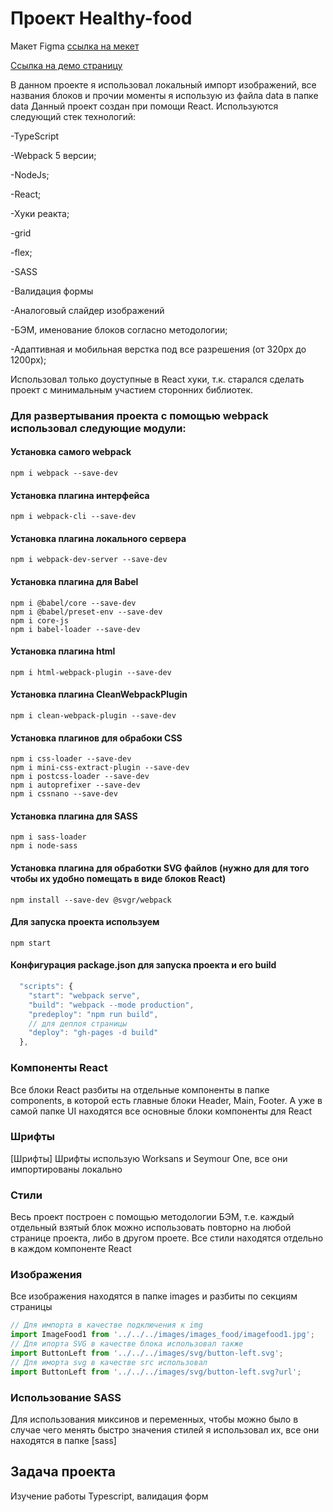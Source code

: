 # Проект Healthy-food
Макет Figma [ссылка на мекет](https://www.figma.com/file/ITSOvIfp5tdEigTry7kcFj/ice-cream?node-id=1175%3A291&t=eL6RBs5ZcWJfWG0k-0)

[Ссылка на демо страницу](https://tanasov49.github.io/ice-cream/)

В данном проекте я использовал локальный импорт изображений, все названия блоков и прочии моменты я использую из файла data в папке data
Данный проект создан при помощи React.
Используются следующий стек технологий:

-TypeScript

-Webpack 5 версии;

-NodeJs;

-React;

-Хуки реакта;

-grid

-flex;

-SASS

-Валидация формы

-Аналоговый слайдер изображений

-БЭМ, именование блоков согласно методологии;

-Адаптивная и мобильная верстка под все разрешения (от 320px до 1200px);

Использовал только доуступные в React хуки, т.к. старался сделать проект с минимальным участием сторонних библиотек. 
### Для развертывания проекта с помощью webpack использовал следующие модули:
#### Установка самого webpack
```shell
npm i webpack --save-dev
```
#### Установка плагина интерфейса
```shell
npm i webpack-cli --save-dev
```
#### Установка плагина локального сервера
```shell
npm i webpack-dev-server --save-dev
```
#### Установка плагина для Babel
```shell
npm i @babel/core --save-dev
npm i @babel/preset-env --save-dev
npm i core-js
npm i babel-loader --save-dev
```
#### Установка плагина html
```shell
npm i html-webpack-plugin --save-dev 
```
#### Установка плагина CleanWebpackPlugin
```shell
npm i clean-webpack-plugin --save-dev 
```
#### Установка плагинов для обрабоки CSS
```shell
npm i css-loader --save-dev
npm i mini-css-extract-plugin --save-dev 
npm i postcss-loader --save-dev
npm i autoprefixer --save-dev
npm i cssnano --save-dev 
```
#### Установка плагина для SASS
```shell
npm i sass-loader
npm i node-sass
```
#### Установка плагина для обработки SVG файлов (нужно для для того чтобы их удобно помещать в виде блоков React)
```shell
npm install --save-dev @svgr/webpack
```
#### Для запуска проекта используем
```shell
npm start
```
#### Конфигурация package.json для запуска проекта и его build
```javascript
  "scripts": {
    "start": "webpack serve",
    "build": "webpack --mode production",
    "predeploy": "npm run build",
    // для деплоя страницы
    "deploy": "gh-pages -d build"
  },
```
### Компоненты React
Все блоки React разбиты на отдельные компоненты в папке components, в которой есть главные блоки Header, Main, Footer. А уже в самой папке UI находятся все основные блоки компоненты для React
### Шрифты
[Шрифты]
Шрифты использую Worksans и Seymour One, все они импортированы локально
### Стили
Весь проект построен с помощью методологии БЭМ, т.е. каждый отдельный взятый блок можно использовать повторно на любой странице проекта, либо в другом проете. Все стили находятся отдельно в каждом компоненте React
### Изображения
Все изображения находятся в папке images и разбиты по секциям страницы
```javascript
// Для импорта в качестве подключения к img
import ImageFood1 from '../../../images/images_food/imagefood1.jpg';
// Для ипорта SVG в качестве блока использовал также
import ButtonLeft from '../../../images/svg/button-left.svg';
// Для иморта svg в качестве src использовал
import ButtonLeft from '../../../images/svg/button-left.svg?url';
```
### Использование SASS
Для использования миксинов и переменных, чтобы можно было в случае чего менять быстро значения стилей я использовал их, все они находятся в папке [sass]
## Задача проекта
Изучение работы Typescript, валидация форм